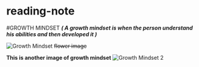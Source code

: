 # reading-note

#GROWTH MINDSET
***( A growth mindset is when the person understand his abilities and then developed it )***


![Growth Mindset](https://ncph.org/wp-content/uploads/2019/09/43058632290_623a3818a0_o.jpg)
~~flower image~~

**This is another image of growth mindset**
![Growth Mindset 2](https://www.muhlsdk12.org/cms/lib/PA01916549/Centricity/Domain/225/growth%20mindset.JPG)
